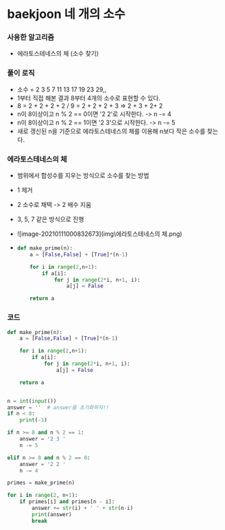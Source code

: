 # baekjoon 네 개의 소수



### **사용한 알고리즘**

- 에라토스테네스의 체 (소수 찾기)

 

### **풀이 로직**

- 소수 = 2 3 5 7 11 13 17 19 23 29,,
- 1부터 직접 해본 결과 8부터 4개의 소수로 표현할 수 있다.
- 8 = 2 + 2 + 2 + 2 / 9 = 2 + 2 + 2 + 3 => 2 + 3 + 2+ 2
- n이 8이상이고 n % 2 == 0이면 '2 2'로 시작한다. -> n -= 4
- n이 8이상이고 n % 2 == 1이면 '2 3'으로 시작한다. -> n -= 5
- 새로 갱신된 n을 기준으로 에라토스테네스의 체를 이용해 n보다 작은 소수를 찾는다.



### **에라토스테네스의 체**

- 범위에서 합성수를 지우는 방식으로 소수를 찾는 방법
- 1 제거 
- 2 소수로 채택 -> 2 배수 지움
- 3, 5, 7 같은 방식으로 진행
- ![image-20210111000832673](img\에라토스테네스의 체.png)

- ```python
  def make_prime(n):
      a = [False,False] + [True]*(n-1)
  
      for i in range(2,n+1):
          if a[i]:
              for j in range(2*i, n+1, i):
                  a[j] = False
  
      return a
  ```

  

### **코드**

```python
def make_prime(n):
    a = [False,False] + [True]*(n-1)

    for i in range(2,n+1):
        if a[i]:
            for j in range(2*i, n+1, i):
                a[j] = False

    return a


n = int(input())
answer = ''  # answer를 초기화하자!!
if n < 8:
    print(-1)

if n >= 8 and n % 2 == 1:
    answer = '2 3 '
    n -= 5

elif n >= 8 and n % 2 == 0:
    answer = '2 2 '
    n -= 4

primes = make_prime(n)

for i in range(2, n+1):
    if primes[i] and primes[n - i]:
        answer += str(i) + ' ' + str(n-i)
        print(answer)
        break
```

